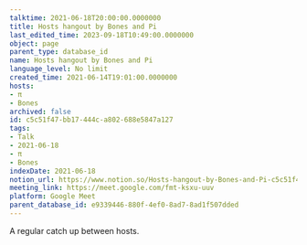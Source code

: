 ```yaml
---
talktime: 2021-06-18T20:00:00.0000000
title: Hosts hangout by Bones and Pi
last_edited_time: 2023-09-18T10:49:00.0000000
object: page
parent_type: database_id
name: Hosts hangout by Bones and Pi
language_level: No limit
created_time: 2021-06-14T19:01:00.0000000
hosts:
- π
- Bones
archived: false
id: c5c51f47-bb17-444c-a802-688e5847a127
tags:
- Talk
- 2021-06-18
- π
- Bones
indexDate: 2021-06-18
notion_url: https://www.notion.so/Hosts-hangout-by-Bones-and-Pi-c5c51f47bb17444ca802688e5847a127
meeting_link: https://meet.google.com/fmt-ksxu-uuv
platform: Google Meet
parent_database_id: e9339446-880f-4ef0-8ad7-8ad1f507dded
---
```


A regular catch up between hosts.


